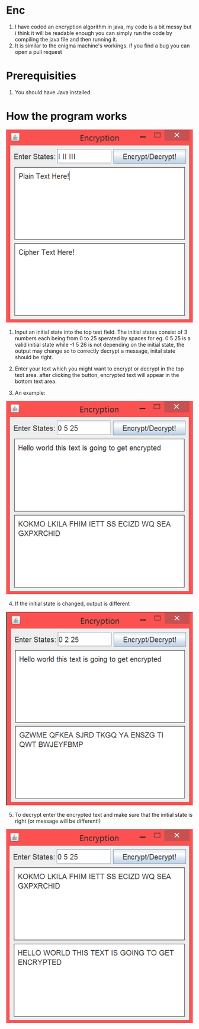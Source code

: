 # Enc
1. I have coded an encryption algorithm in java, my code is a bit messy but i think it will be readable enough you can simply run the code by compiling the java file and then running it.
2. It is similar to the enigma machine's workings. if you find a bug you can open a pull request

# Prerequisities
1. You should have Java installed.

# How the program works

![Main](https://github.com/Divy1211/Enc/blob/master/images/Main.PNG)

1. Input an initial state into the top text field. The initial states consist of 3 numbers each being from 0 to 25 sperated by spaces for eg. 0 5 25 is a valid initial state while -1 5 26 is not depending on the initial state, the output may change so to correctly decrypt a message, inital state should be right.

2. Enter your text which you might want to encrypt or decrypt in the top text area. after clicking the button, encrypted text will appear in the bottom text area.

3. An example:

![E1](https://github.com/Divy1211/Enc/blob/master/images/s1.PNG)

4. If the initial state is changed, output is different

![E2](https://github.com/Divy1211/Enc/blob/master/images/s2.PNG)

5. To decrypt enter the encrypted text and make sure that the initial state is right (or message will be different!)

![Decryted](https://github.com/Divy1211/Enc/blob/master/images/s1d.PNG)
